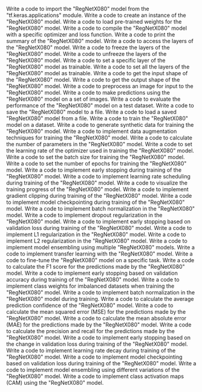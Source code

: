 Write a code to import the "RegNetX080" model from the "tf.keras.applications" module.
Write a code to create an instance of the "RegNetX080" model.
Write a code to load pre-trained weights for the "RegNetX080" model.
Write a code to compile the "RegNetX080" model with a specific optimizer and loss function.
Write a code to print the summary of the "RegNetX080" model.
Write a code to access the layers of the "RegNetX080" model.
Write a code to freeze the layers of the "RegNetX080" model.
Write a code to unfreeze the layers of the "RegNetX080" model.
Write a code to set a specific layer of the "RegNetX080" model as trainable.
Write a code to set all the layers of the "RegNetX080" model as trainable.
Write a code to get the input shape of the "RegNetX080" model.
Write a code to get the output shape of the "RegNetX080" model.
Write a code to preprocess an image for input to the "RegNetX080" model.
Write a code to make predictions using the "RegNetX080" model on a set of images.
Write a code to evaluate the performance of the "RegNetX080" model on a test dataset.
Write a code to save the "RegNetX080" model to a file.
Write a code to load a saved "RegNetX080" model from a file.
Write a code to train the "RegNetX080" model on a dataset.
Write a code to generate synthetic data for training the "RegNetX080" model.
Write a code to implement data augmentation techniques for training the "RegNetX080" model.
Write a code to calculate the number of parameters in the "RegNetX080" model.
Write a code to set the learning rate of the optimizer used in training the "RegNetX080" model.
Write a code to set the batch size for training the "RegNetX080" model.
Write a code to set the number of epochs for training the "RegNetX080" model.
Write a code to implement early stopping during training of the "RegNetX080" model.
Write a code to implement learning rate scheduling during training of the "RegNetX080" model.
Write a code to visualize the training progress of the "RegNetX080" model.
Write a code to implement gradient clipping during training of the "RegNetX080" model.
Write a code to implement model checkpointing during training of the "RegNetX080" model.
Write a code to implement batch normalization in the "RegNetX080" model.
Write a code to implement dropout regularization in the "RegNetX080" model.
Write a code to implement early stopping based on validation loss during training of the "RegNetX080" model.
Write a code to implement L1 regularization in the "RegNetX080" model.
Write a code to implement L2 regularization in the "RegNetX080" model.
Write a code to implement model ensembling using multiple "RegNetX080" models.
Write a code to implement transfer learning with the "RegNetX080" model.
Write a code to fine-tune the "RegNetX080" model on a specific task.
Write a code to calculate the F1 score for the predictions made by the "RegNetX080" model.
Write a code to implement early stopping based on validation accuracy during training of the "RegNetX080" model.
Write a code to implement class weights for imbalanced datasets when training the "RegNetX080" model.
Write a code to implement batch normalization in the "RegNetX080" model during training.
Write a code to calculate the average prediction confidence of the "RegNetX080" model.
Write a code to calculate the mean squared error (MSE) for the predictions made by the "RegNetX080" model.
Write a code to calculate the mean absolute error (MAE) for the predictions made by the "RegNetX080" model.
Write a code to calculate the precision and recall for the predictions made by the "RegNetX080" model.
Write a code to implement early stopping based on the change in validation loss during training of the "RegNetX080" model.
Write a code to implement learning rate decay during training of the "RegNetX080" model.
Write a code to implement model checkpointing based on validation loss during training of the "RegNetX080" model.
Write a code to implement model ensembling using different variations of the "RegNetX080" model.
Write a code to implement class activation maps (CAM) using the "RegNetX080" model.
